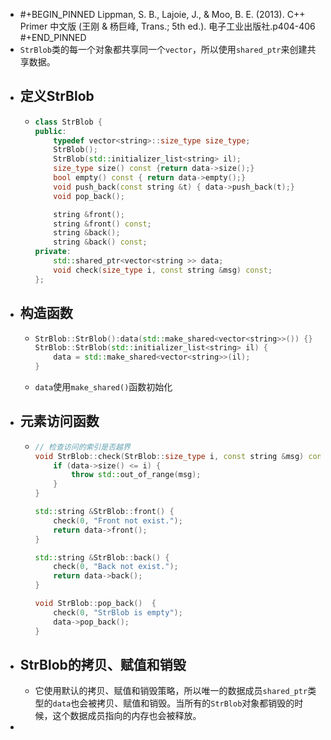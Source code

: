 - #+BEGIN_PINNED
  Lippman, S. B., Lajoie, J., & Moo, B. E. (2013). C++ Primer 中文版 (王刚 & 杨巨峰, Trans.; 5th ed.). 电子工业出版社.p404-406
  #+END_PINNED
- `StrBlob`类的每一个对象都共享同一个`vector`，所以使用`shared_ptr`来创建共享数据。
- ## 定义StrBlob
	- ```C++
	  class StrBlob {
	  public:
	      typedef vector<string>::size_type size_type;
	      StrBlob();
	      StrBlob(std::initializer_list<string> il);
	      size_type size() const {return data->size();}
	      bool empty() const { return data->empty();}
	      void push_back(const string &t) { data->push_back(t);}
	      void pop_back();
	  
	      string &front();
	      string &front() const;
	      string &back();
	      string &back() const;
	  private:
	      std::shared_ptr<vector<string >> data;
	      void check(size_type i, const string &msg) const;
	  };
	  ```
- ## 构造函数
	- ```C++
	  StrBlob::StrBlob():data(std::make_shared<vector<string>>()) {}
	  StrBlob::StrBlob(std::initializer_list<string> il) {
	      data = std::make_shared<vector<string>>(il);
	  }
	  ```
	- `data`使用`make_shared()`函数初始化
- ## 元素访问函数
	- ```C++
	  // 检查访问的索引是否越界
	  void StrBlob::check(StrBlob::size_type i, const string &msg) const {
	      if (data->size() <= i) {
	          throw std::out_of_range(msg);
	      }
	  }
	  
	  std::string &StrBlob::front() {
	      check(0, "Front not exist.");
	      return data->front();
	  }
	  
	  std::string &StrBlob::back() {
	      check(0, "Back not exist.");
	      return data->back();
	  }
	  
	  void StrBlob::pop_back()  {
	      check(0, "StrBlob is empty");
	      data->pop_back();
	  }
	  ```
- ## StrBlob的拷贝、赋值和销毁
	- 它使用默认的拷贝、赋值和销毁策略，所以唯一的数据成员`shared_ptr`类型的`data`也会被拷贝、赋值和销毁。当所有的`StrBlob`对象都销毁的时候，这个数据成员指向的内存也会被释放。
-